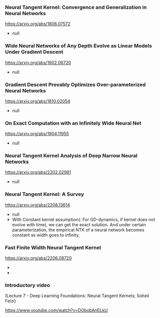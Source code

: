 ### Neural Tangent Kernel: Convergence and Generalization in Neural Networks

<https://arxiv.org/abs/1806.07572>

- null

### Wide Neural Networks of Any Depth Evolve as Linear Models Under Gradient Descent

<https://arxiv.org/abs/1902.06720>

- null

### Gradient Descent Provably Optimizes Over-parameterized Neural Networks

<https://arxiv.org/abs/1810.02054>

- null

### On Exact Computation with an Infinitely Wide Neural Net

<https://arxiv.org/abs/1904.11955>

- null

### Neural Tangent Kernel Analysis of Deep Narrow Neural Networks

<https://arxiv.org/abs/2202.02981>

- null

### Neural Tangent Kernel: A Survey

<https://arxiv.org/abs/2208.13614>

- null
- With Constant kernel assumption(: For GD-dynamics, if kernel does not evolve with time),
we can get the exact solution. 
And under certain parameterization, the empirical NTK of a neural network becomes
constant as width goes to infinity. 

### Fast Finite Width Neural Tangent Kernel

<https://arxiv.org/abs/2206.08720>

-
-


### Introductory video

(Lecture 7 - Deep Learning Foundations: Neural Tangent Kernels; Soheil Feizi)

<https://www.youtube.com/watch?v=DObobAnELkU>

